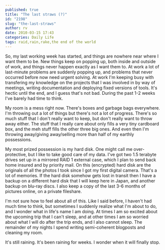 ```yaml
---
published: true
title: "The last straws (?)"
id: "2198"
slug: "the-last-straws"
author: rv
date: 2010-03-15 17:43
categories: Daily Life
tags: raid,rain,rake,the end of the world
---
```

So, my last working week has started, and things are nowhere near where I want them to be. New things keep on popping up, both inside and outside of work, and things never happen exactly as I want them to. At work a lot of last-minute problems are suddenly popping up, and problems that never occurred before now need urgent solving. At work I'm keeping busy with transfering my knowledge on the projects that I was involved in by way of meetings, writing documentation and deploying fixed versions of tools. It's hectic until the end, and I guess that's not bad. During the past 1-2 weeks I've barely had time to think.

My room is a mess right now. There's boxes and garbage bags everywhere. I'm throwing out a lot of things but there's not a lot of progress. There's so much stuff that I don't really want to keep, but don't really want to throw away either. The stuff that I really care about only fills a very tiny cardboard box, and the meh stuff fills the other three big ones. And even then I'm throwing away/giving away/selling more than half of my earthly possessions.

My most prized possession is my hard disk. One might call me over-protective, but I like to take good care of my data. I've got two 1.5 terabyte drives set up in a mirrored RAID 1 external case, which I plan to send back home insured and by priority mail. On this (encrypted) hard disk are the originals of all the photos I took since I got my first digital camera. That's a lot of memories. If the hard disk somehow gets lost in transit then I have a backup on a different hard disk that I will keep here in Japan, and another backup on blu-ray discs. I also keep a copy of the last 3-6 months of pictures online, on a private fileshare.

I'm not sure how to feel about all of this. Like I said before, I haven't had much time to think, but sometimes I suddenly realize what I'm about to do, and I wonder what in life's name I am doing. At times I am so excited about the upcoming trip that I can't sleep, and at other times I am so worried about what I will do after the trip ends, and I also cannot sleep. The remainder of my nights I spend writing semi-coherent blogposts and cleaning my room.

It's still raining. It's been raining for weeks. I wonder when it will finally stop.